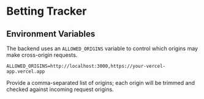 # Betting Tracker

## Environment Variables

The backend uses an `ALLOWED_ORIGINS` variable to control which origins may
make cross-origin requests.

```
ALLOWED_ORIGINS=http://localhost:3000,https://your-vercel-app.vercel.app
```

Provide a comma-separated list of origins; each origin will be trimmed and
checked against incoming request origins.

